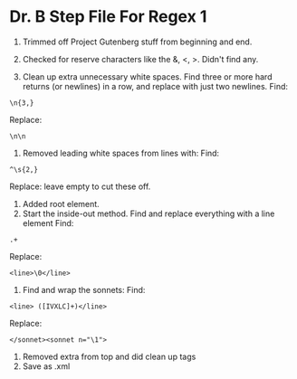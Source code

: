 # Dr. B Step File For Regex 1

1. Trimmed off Project Gutenberg stuff from beginning and end.
1. Checked for reserve characters like the &, <, >. Didn't find any.

1. Clean up extra unnecessary white spaces. Find three or more hard returns (or newlines) in a row, and replace with just two newlines. 
Find: 
```
\n{3,}
```
Replace:
```
\n\n
```
1. Removed leading white spaces from lines with:
Find:
```
^\s{2,}
```
Replace: leave empty to cut these off.
1. Added root element.
1. Start the inside-out method. Find and replace everything with a
line element
Find: 
```
.+
```
Replace:
```
<line>\0</line>
```
1. Find and wrap the sonnets:
Find:
```
<line> ([IVXLC]+)</line>
```
Replace:
```
</sonnet><sonnet n="\1">
```
1. Removed extra </sonnet> from top and did clean up tags
1. Save as .xml 
